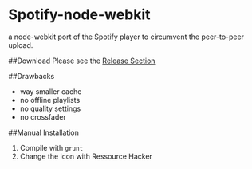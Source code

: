 Spotify-node-webkit
===================

a node-webkit port of the Spotify player to circumvent the peer-to-peer upload.

##Download
Please see the [Release Section](https://github.com/JanWerder/Spotify-node-webkit/releases)

##Drawbacks
- way smaller cache
- no offline playlists
- no quality settings
- no crossfader

##Manual Installation
1. Compile with ```grunt```
2. Change the icon with Ressource Hacker
